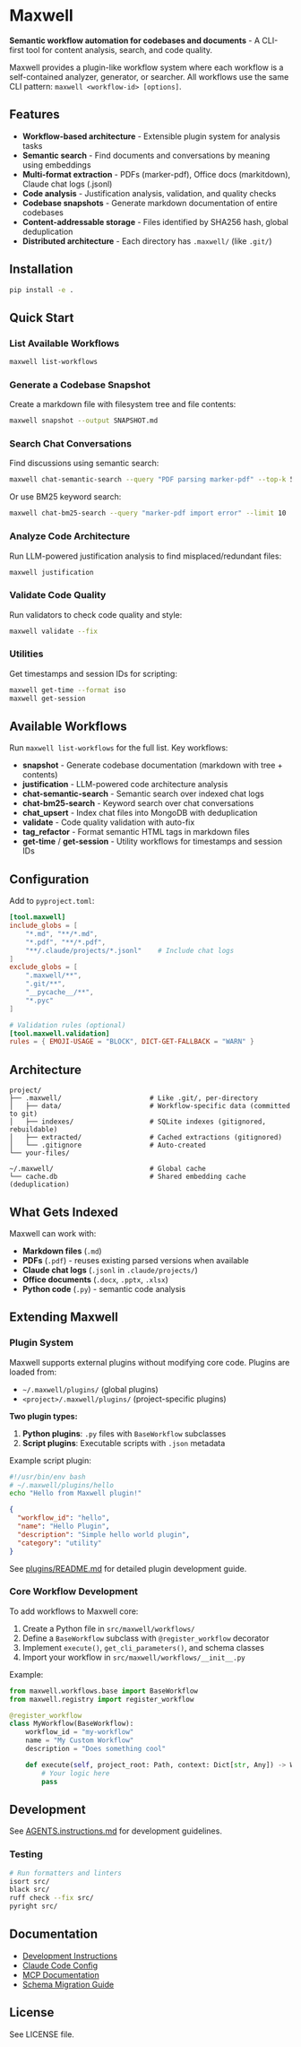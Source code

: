 # Maxwell

**Semantic workflow automation for codebases and documents** - A CLI-first tool for content analysis, search, and code quality.

Maxwell provides a plugin-like workflow system where each workflow is a self-contained analyzer, generator, or searcher. All workflows use the same CLI pattern: `maxwell <workflow-id> [options]`.

## Features

- **Workflow-based architecture** - Extensible plugin system for analysis tasks
- **Semantic search** - Find documents and conversations by meaning using embeddings
- **Multi-format extraction** - PDFs (marker-pdf), Office docs (markitdown), Claude chat logs (.jsonl)
- **Code analysis** - Justification analysis, validation, and quality checks
- **Codebase snapshots** - Generate markdown documentation of entire codebases
- **Content-addressable storage** - Files identified by SHA256 hash, global deduplication
- **Distributed architecture** - Each directory has `.maxwell/` (like `.git/`)

## Installation

```bash
pip install -e .
```

## Quick Start

### List Available Workflows

```bash
maxwell list-workflows
```

### Generate a Codebase Snapshot

Create a markdown file with filesystem tree and file contents:

```bash
maxwell snapshot --output SNAPSHOT.md
```

### Search Chat Conversations

Find discussions using semantic search:

```bash
maxwell chat-semantic-search --query "PDF parsing marker-pdf" --top-k 5
```

Or use BM25 keyword search:

```bash
maxwell chat-bm25-search --query "marker-pdf import error" --limit 10
```

### Analyze Code Architecture

Run LLM-powered justification analysis to find misplaced/redundant files:

```bash
maxwell justification
```

### Validate Code Quality

Run validators to check code quality and style:

```bash
maxwell validate --fix
```

### Utilities

Get timestamps and session IDs for scripting:

```bash
maxwell get-time --format iso
maxwell get-session
```

## Available Workflows

Run `maxwell list-workflows` for the full list. Key workflows:

- **snapshot** - Generate codebase documentation (markdown with tree + contents)
- **justification** - LLM-powered code architecture analysis
- **chat-semantic-search** - Semantic search over indexed chat logs
- **chat-bm25-search** - Keyword search over chat conversations
- **chat_upsert** - Index chat files into MongoDB with deduplication
- **validate** - Code quality validation with auto-fix
- **tag_refactor** - Format semantic HTML tags in markdown files
- **get-time** / **get-session** - Utility workflows for timestamps and session IDs

## Configuration

Add to `pyproject.toml`:

```toml
[tool.maxwell]
include_globs = [
    "*.md", "**/*.md",
    "*.pdf", "**/*.pdf",
    "**/.claude/projects/*.jsonl"    # Include chat logs
]
exclude_globs = [
    ".maxwell/**",
    ".git/**",
    "__pycache__/**",
    "*.pyc"
]

# Validation rules (optional)
[tool.maxwell.validation]
rules = { EMOJI-USAGE = "BLOCK", DICT-GET-FALLBACK = "WARN" }
```

## Architecture

```
project/
├── .maxwell/                      # Like .git/, per-directory
│   ├── data/                      # Workflow-specific data (committed to git)
│   ├── indexes/                   # SQLite indexes (gitignored, rebuildable)
│   ├── extracted/                 # Cached extractions (gitignored)
│   └── .gitignore                 # Auto-created
└── your-files/

~/.maxwell/                        # Global cache
└── cache.db                       # Shared embedding cache (deduplication)
```

## What Gets Indexed

Maxwell can work with:
- **Markdown files** (`.md`)
- **PDFs** (`.pdf`) - reuses existing parsed versions when available
- **Claude chat logs** (`.jsonl` in `.claude/projects/`)
- **Office documents** (`.docx`, `.pptx`, `.xlsx`)
- **Python code** (`.py`) - semantic code analysis

## Extending Maxwell

### Plugin System

Maxwell supports external plugins without modifying core code. Plugins are loaded from:
- `~/.maxwell/plugins/` (global plugins)
- `<project>/.maxwell/plugins/` (project-specific plugins)

**Two plugin types:**

1. **Python plugins**: `.py` files with `BaseWorkflow` subclasses
2. **Script plugins**: Executable scripts with `.json` metadata

Example script plugin:

```bash
#!/usr/bin/env bash
# ~/.maxwell/plugins/hello
echo "Hello from Maxwell plugin!"
```

```json
{
  "workflow_id": "hello",
  "name": "Hello Plugin",
  "description": "Simple hello world plugin",
  "category": "utility"
}
```

See [plugins/README.md](./plugins/README.md) for detailed plugin development guide.

### Core Workflow Development

To add workflows to Maxwell core:

1. Create a Python file in `src/maxwell/workflows/`
2. Define a `BaseWorkflow` subclass with `@register_workflow` decorator
3. Implement `execute()`, `get_cli_parameters()`, and schema classes
4. Import your workflow in `src/maxwell/workflows/__init__.py`

Example:

```python
from maxwell.workflows.base import BaseWorkflow
from maxwell.registry import register_workflow

@register_workflow
class MyWorkflow(BaseWorkflow):
    workflow_id = "my-workflow"
    name = "My Custom Workflow"
    description = "Does something cool"

    def execute(self, project_root: Path, context: Dict[str, Any]) -> WorkflowResult:
        # Your logic here
        pass
```

## Development

See [AGENTS.instructions.md](./AGENTS.instructions.md) for development guidelines.

### Testing

```bash
# Run formatters and linters
isort src/
black src/
ruff check --fix src/
pyright src/
```

## Documentation

- [Development Instructions](./AGENTS.instructions.md)
- [Claude Code Config](./.claude/settings.json)
- [MCP Documentation](./docs/README_MCP.md)
- [Schema Migration Guide](./docs/SCHEMA_MIGRATION.md)

## License

See LICENSE file.
